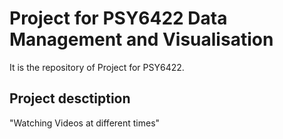 # Project for PSY6422 Data Management and Visualisation
It is the repository of Project for PSY6422.

## Project desctiption
"Watching Videos at different times"

